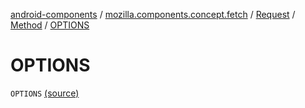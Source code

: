 [android-components](../../../index.md) / [mozilla.components.concept.fetch](../../index.md) / [Request](../index.md) / [Method](index.md) / [OPTIONS](./-o-p-t-i-o-n-s.md)

# OPTIONS

`OPTIONS` [(source)](https://github.com/mozilla-mobile/android-components/blob/master/components/concept/fetch/src/main/java/mozilla/components/concept/fetch/Request.kt#L102)